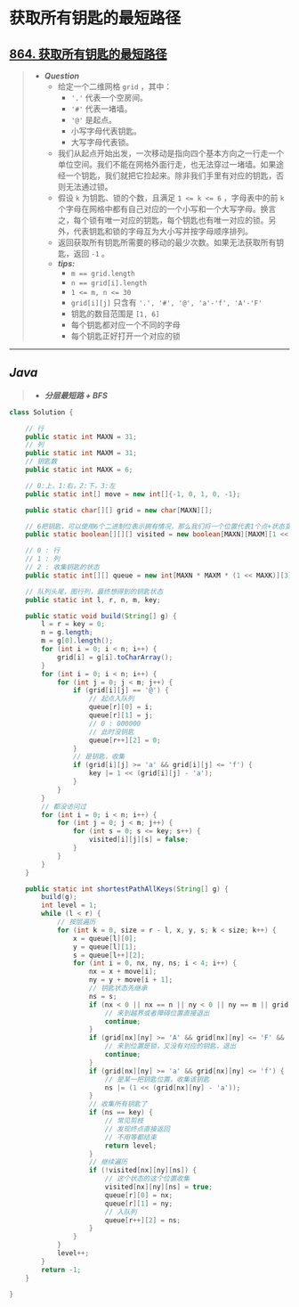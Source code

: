 # 获取所有钥匙的最短路径

## [864. 获取所有钥匙的最短路径](https://leetcode.cn/problems/shortest-path-to-get-all-keys/)

> - ***Question***
>   - 给定一个二维网格 `grid` ，其中：
>     - `'.'` 代表一个空房间。
>     - `'#'` 代表一堵墙。
>     - `'@'` 是起点。
>     - 小写字母代表钥匙。
>     - 大写字母代表锁。
>   - 我们从起点开始出发，一次移动是指向四个基本方向之一行走一个单位空间。我们不能在网格外面行走，也无法穿过一堵墙。如果途经一个钥匙，我们就把它捡起来。除非我们手里有对应的钥匙，否则无法通过锁。
>   - 假设 `k` 为钥匙、锁的个数，且满足 `1 <= k <= 6` ，字母表中的前 `k` 个字母在网格中都有自己对应的一个小写和一个大写字母。换言之，每个锁有唯一对应的钥匙，每个钥匙也有唯一对应的锁。另外，代表钥匙和锁的字母互为大小写并按字母顺序排列。
>   - 返回获取所有钥匙所需要的移动的最少次数。如果无法获取所有钥匙，返回 `-1` 。
>   - ***tips:***
>     - `m == grid.length`
>     - `n == grid[i].length`
>     - `1 <= m, n <= 30`
>     - `grid[i][j]` 只含有 `'.', '#', '@', 'a'-'f', 'A'-'F'`
>     - 钥匙的数目范围是 `[1, 6]`
>     - 每个钥匙都对应一个不同的字母
>     - 每个钥匙正好打开一个对应的锁

---

## *Java*

> - ***分层最短路 + BFS***

```java
class Solution {

    // 行
    public static int MAXN = 31;
    // 列
    public static int MAXM = 31;
    // 钥匙数
    public static int MAXK = 6;

    // 0:上，1:右，2:下，3:左
    public static int[] move = new int[]{-1, 0, 1, 0, -1};

    public static char[][] grid = new char[MAXN][];

    // 6把钥匙，可以使用6个二进制位表示拥有情况，那么我们将一个位置代表1个点+状态变成1个位置可以演变出很多个点
    public static boolean[][][] visited = new boolean[MAXN][MAXM][1 << MAXK];

    // 0 : 行
    // 1 : 列
    // 2 : 收集钥匙的状态
    public static int[][] queue = new int[MAXN * MAXM * (1 << MAXK)][3];

    // 队列头尾，图行列，最终想得到的钥匙状态
    public static int l, r, n, m, key;

    public static void build(String[] g) {
        l = r = key = 0;
        n = g.length;
        m = g[0].length();
        for (int i = 0; i < n; i++) {
            grid[i] = g[i].toCharArray();
        }
        for (int i = 0; i < n; i++) {
            for (int j = 0; j < m; j++) {
                if (grid[i][j] == '@') {
                    // 起点入队列
                    queue[r][0] = i;
                    queue[r][1] = j;
                    // 0 : 000000
                    // 此时没钥匙
                    queue[r++][2] = 0;
                }
                // 是钥匙，收集
                if (grid[i][j] >= 'a' && grid[i][j] <= 'f') {
                    key |= 1 << (grid[i][j] - 'a');
                }
            }
        }
        // 都没访问过
        for (int i = 0; i < n; i++) {
            for (int j = 0; j < m; j++) {
                for (int s = 0; s <= key; s++) {
                    visited[i][j][s] = false;
                }
            }
        }
    }

    public static int shortestPathAllKeys(String[] g) {
        build(g);
        int level = 1;
        while (l < r) {
            // 按层遍历
            for (int k = 0, size = r - l, x, y, s; k < size; k++) {
                x = queue[l][0];
                y = queue[l][1];
                s = queue[l++][2];
                for (int i = 0, nx, ny, ns; i < 4; i++) {
                    nx = x + move[i];
                    ny = y + move[i + 1];
                    // 钥匙状态先继承
                    ns = s;
                    if (nx < 0 || nx == n || ny < 0 || ny == m || grid[nx][ny] == '#') {
                        // 来到越界或者障碍位置直接退出
                        continue;
                    }
                    if (grid[nx][ny] >= 'A' && grid[nx][ny] <= 'F' && ((ns & (1 << (grid[nx][ny] - 'A'))) == 0)) {
                        // 来到位置是锁，又没有对应的钥匙，退出
                        continue;
                    }
                    if (grid[nx][ny] >= 'a' && grid[nx][ny] <= 'f') {
                        // 是某一把钥匙位置，收集该钥匙
                        ns |= (1 << (grid[nx][ny] - 'a'));
                    }
                    // 收集所有钥匙了
                    if (ns == key) {
                        // 常见剪枝
                        // 发现终点直接返回
                        // 不用等都结束
                        return level;
                    }
                    // 继续遍历
                    if (!visited[nx][ny][ns]) {
                        // 这个状态的这个位置收集
                        visited[nx][ny][ns] = true;
                        queue[r][0] = nx;
                        queue[r][1] = ny;
                        // 入队列
                        queue[r++][2] = ns;
                    }
                }
            }
            level++;
        }
        return -1;
    }

}
```
